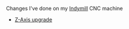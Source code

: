 Changes I've done on my [Indymill](https://indystry.cc/indymill/) CNC machine

* [Z-Axis upgrade](./z-axis)
